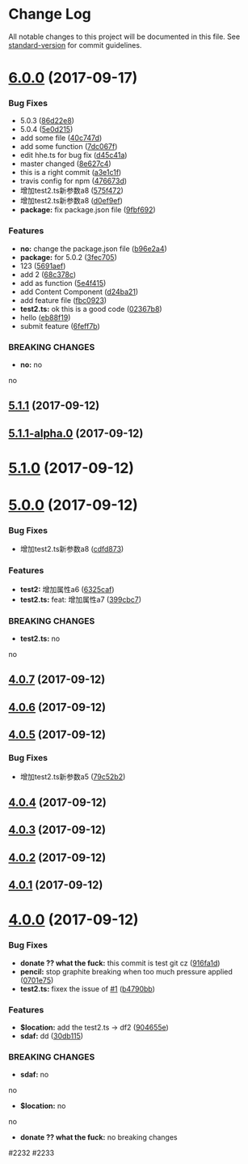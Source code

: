 # Change Log

All notable changes to this project will be documented in this file. See [standard-version](https://github.com/conventional-changelog/standard-version) for commit guidelines.

<a name="6.0.0"></a>
# [6.0.0](https://github.com/vm-component/vm-add/compare/v5.0.0...v6.0.0) (2017-09-17)


### Bug Fixes

* 5.0.3 ([86d22e8](https://github.com/vm-component/vm-add/commit/86d22e8))
* 5.0.4 ([5e0d215](https://github.com/vm-component/vm-add/commit/5e0d215))
* add some file ([40c747d](https://github.com/vm-component/vm-add/commit/40c747d))
* add some function ([7dc067f](https://github.com/vm-component/vm-add/commit/7dc067f))
* edit hhe.ts for bug fix ([d45c41a](https://github.com/vm-component/vm-add/commit/d45c41a))
* master changed ([8e627c4](https://github.com/vm-component/vm-add/commit/8e627c4))
* this is a right commit ([a3e1c1f](https://github.com/vm-component/vm-add/commit/a3e1c1f))
* travis config for npm ([476673d](https://github.com/vm-component/vm-add/commit/476673d))
* 增加test2.ts新参数a8 ([575f472](https://github.com/vm-component/vm-add/commit/575f472))
* 增加test2.ts新参数a8 ([d0ef9ef](https://github.com/vm-component/vm-add/commit/d0ef9ef))
* **package:** fix package.json file ([9fbf692](https://github.com/vm-component/vm-add/commit/9fbf692))


### Features

* **no:** change the package.json file ([b96e2a4](https://github.com/vm-component/vm-add/commit/b96e2a4))
* **package:** for 5.0.2 ([3fec705](https://github.com/vm-component/vm-add/commit/3fec705))
* 123 ([5691aef](https://github.com/vm-component/vm-add/commit/5691aef))
* add 2 ([68c378c](https://github.com/vm-component/vm-add/commit/68c378c))
* add as function ([5e4f415](https://github.com/vm-component/vm-add/commit/5e4f415))
* add Content Component ([d24ba21](https://github.com/vm-component/vm-add/commit/d24ba21))
* add feature file ([fbc0923](https://github.com/vm-component/vm-add/commit/fbc0923))
* **test2.ts:** ok this is a good code ([02367b8](https://github.com/vm-component/vm-add/commit/02367b8))
* hello ([eb88f19](https://github.com/vm-component/vm-add/commit/eb88f19))
* submit feature ([6feff7b](https://github.com/vm-component/vm-add/commit/6feff7b))


### BREAKING CHANGES

* **no:** no

no



<a name="5.1.1"></a>
## [5.1.1](https://github.com/vm-component/vm-add/compare/v5.1.1-alpha.0...v5.1.1) (2017-09-12)



<a name="5.1.1-alpha.0"></a>
## [5.1.1-alpha.0](https://github.com/vm-component/vm-add/compare/v5.1.0...v5.1.1-alpha.0) (2017-09-12)



<a name="5.1.0"></a>
# [5.1.0](https://github.com/vm-component/vm-add/compare/v5.0.0...v5.1.0) (2017-09-12)



<a name="5.0.0"></a>
# [5.0.0](https://github.com/vm-component/vm-add/compare/v4.0.7...v5.0.0) (2017-09-12)


### Bug Fixes

* 增加test2.ts新参数a8 ([cdfd873](https://github.com/vm-component/vm-add/commit/cdfd873))


### Features

* **test2:** 增加属性a6 ([6325caf](https://github.com/vm-component/vm-add/commit/6325caf))
* **test2.ts:** feat: 增加属性a7 ([399cbc7](https://github.com/vm-component/vm-add/commit/399cbc7))


### BREAKING CHANGES

* **test2.ts:** no

no



<a name="4.0.7"></a>
## [4.0.7](https://github.com/vm-component/vm-add/compare/v4.0.6...v4.0.7) (2017-09-12)



<a name="4.0.6"></a>
## [4.0.6](https://github.com/vm-component/vm-add/compare/v4.0.5...v4.0.6) (2017-09-12)



<a name="4.0.5"></a>
## [4.0.5](https://github.com/vm-component/vm-add/compare/v4.0.4...v4.0.5) (2017-09-12)


### Bug Fixes

* 增加test2.ts新参数a5 ([79c52b2](https://github.com/vm-component/vm-add/commit/79c52b2))



<a name="4.0.4"></a>
## [4.0.4](https://github.com/vm-component/vm-add/compare/v4.0.3...v4.0.4) (2017-09-12)



<a name="4.0.3"></a>
## [4.0.3](https://github.com/vm-component/vm-add/compare/v4.0.2...v4.0.3) (2017-09-12)



<a name="4.0.2"></a>
## [4.0.2](https://github.com/vm-component/vm-add/compare/v4.0.1...v4.0.2) (2017-09-12)



<a name="4.0.1"></a>
## [4.0.1](https://github.com/vm-component/vm-add/compare/v4.0.0...v4.0.1) (2017-09-12)



<a name="4.0.0"></a>
# [4.0.0](https://github.com/vm-component/vm-add/compare/v3.1.1...v4.0.0) (2017-09-12)


### Bug Fixes

* **donate ?? what the fuck:** this commit is test git cz ([916fa1d](https://github.com/vm-component/vm-add/commit/916fa1d))
* **pencil:** stop graphite breaking when too much pressure applied ([0701e75](https://github.com/vm-component/vm-add/commit/0701e75))
* **test2.ts:** fixex the issue of [#1](https://github.com/vm-component/vm-add/issues/1) ([b4790bb](https://github.com/vm-component/vm-add/commit/b4790bb))


### Features

* **$location:** add the test2.ts -> df2 ([904655e](https://github.com/vm-component/vm-add/commit/904655e))
* **sdaf:** dd ([30db115](https://github.com/vm-component/vm-add/commit/30db115))


### BREAKING CHANGES

* **sdaf:** no

no
* **$location:** no

no
* **donate ?? what the fuck:** no breaking changes

#2232 #2233
